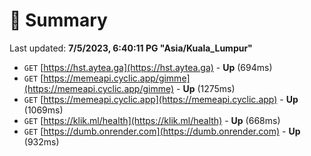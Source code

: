 # 📖 Summary
Last updated: **7/5/2023, 6:40:11 PG "Asia/Kuala_Lumpur"**

- `GET` [https://hst.aytea.ga](https://hst.aytea.ga) - **Up** (694ms)
- `GET` [https://memeapi.cyclic.app/gimme](https://memeapi.cyclic.app/gimme) - **Up** (1275ms)
- `GET` [https://memeapi.cyclic.app](https://memeapi.cyclic.app) - **Up** (1069ms)
- `GET` [https://klik.ml/health](https://klik.ml/health) - **Up** (668ms)
- `GET` [https://dumb.onrender.com](https://dumb.onrender.com) - **Up** (932ms)
